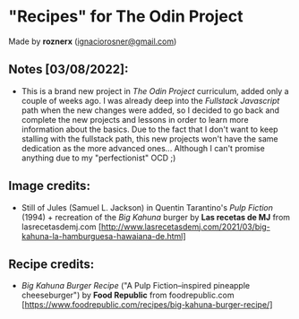 # "Recipes" for The Odin Project

Made by **roznerx** (ignaciorosner@gmail.com)

## Notes [03/08/2022]:

- This is a brand new project in *The Odin Project* curriculum, added only a couple of weeks ago. I was already deep into the *Fullstack Javascript* path when the new changes were added, so I decided to go back and complete the new projects and lessons in order to learn more information about the basics. Due to the fact that I don't want to keep stalling with the fullstack path, this new projects won't have the same dedication as the more advanced ones... Although I can't promise anything due to my "perfectionist" OCD ;)

## Image credits:

- Still of Jules (Samuel L. Jackson) in Quentin Tarantino's *Pulp Fiction* (1994) + recreation of the *Big Kahuna* burger by **Las recetas de MJ** from lasrecetasdemj.com [http://www.lasrecetasdemj.com/2021/03/big-kahuna-la-hamburguesa-hawaiana-de.html]

## Recipe credits:

- *Big Kahuna Burger Recipe* ("A Pulp Fiction–inspired pineapple cheeseburger") by **Food Republic** from foodrepublic.com [https://www.foodrepublic.com/recipes/big-kahuna-burger-recipe/]
